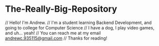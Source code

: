 # The-Really-Big-Repository
// Hello! I'm Andrew.
// I'm a student learning Backend Development, and going to college for Computer Science
// I have a dog, I play video games, and uh... yeah!
// You can reach me at my email andrewc.935115@gmail.com
// Thanks for reading!
